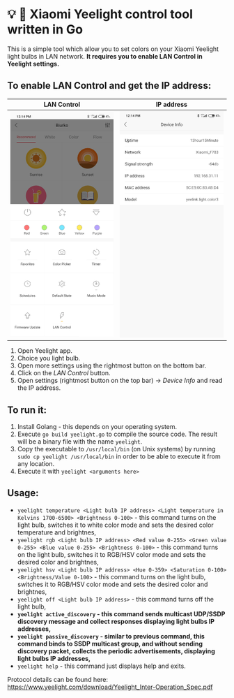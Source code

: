 # 💡 🌈 Xiaomi Yeelight control tool written in Go

This is a simple tool which allow you to set colors on your Xiaomi Yeelight light bulbs in LAN network. **It requires you to enable LAN Control in Yeelight settings.**

To enable LAN Control and get the IP address:
---------------------------------------------

  LAN Control               |  IP address
:--------------------------:|:-------------------------:
  ![LAN Control](img1.jpg)  |  ![IP address](img2.jpg)

1. Open Yeelight app.
2. Choice you light bulb.
3. Open more settings using the rightmost button on the bottom bar.
4. Click on the *LAN Control* button.
5. Open settings (rightmost button on the top bar) -> *Device Info* and read the IP address.

To run it:
----------
1. Install Golang - this depends on your operating system.
2. Execute `go build yeelight.go` to compile the source code. The result will be a binary file with the name `yeelight`.
3. Copy the executable to `/usr/local/bin` (on Unix systems) by running `sudo cp yeelight /usr/local/bin` in order to be able to execute it from any location.
4. Execute it with `yeelight <arguments here>`

Usage:
------
* `yeelight temperature <Light bulb IP address> <Light temperature in Kelvins 1700-6500> <Brightness 0-100>` - this command turns on the light bulb, switches it to white color mode and sets the desired color temperature and brightnes,
* `yeelight rgb <Light bulb IP address> <Red value 0-255> <Green value 0-255> <Blue value 0-255> <Brightness 0-100>` - this command turns on the light bulb, switches it to RGB/HSV color mode and sets the desired color and brightnes,
* `yeelight hsv <Light bulb IP address> <Hue 0-359> <Saturation 0-100> <Brightness/Value 0-100>` - this command turns on the light bulb, switches it to RGB/HSV color mode and sets the desired color and brightnes,
* `yeelight off <Light bulb IP address>` - this command turns off the light bulb,
* **`yeelight active_discovery` - this command sends multicast UDP/SSDP discovery message and collect responses displaying light bulbs IP addresses,**
* **`yeelight passive_discovery` - similar to previous command, this command binds to SSDP multicast group, and without sending discovery packet, collects the periodic advertisements, displaying light bulbs IP addresses,**
* `yeelight help` - this command just displays help and exits.

Protocol details can be found here: https://www.yeelight.com/download/Yeelight_Inter-Operation_Spec.pdf
